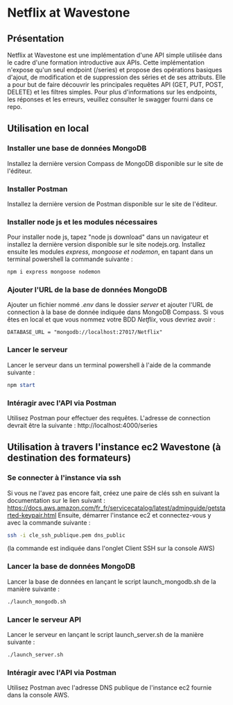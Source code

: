 # Netflix at Wavestone
## Présentation
Netflix at Wavestone est une implémentation d'une API simple utilisée dans le cadre d'une formation introductive aux APIs. 
Cette implémentation n'expose qu'un seul endpoint (/series) et propose des opérations basiques d'ajout, de modification et de suppression des séries et de ses attributs.
Elle a pour but de faire découvrir les principales requêtes API (GET, PUT, POST, DELETE) et les filtres simples.
Pour plus d'informations sur les endpoints, les réponses et les erreurs, veuillez consulter le swagger fourni dans ce repo.

## Utilisation en local
### Installer une base de données MongoDB
Installez la dernière version Compass de MongoDB disponible sur le site de l'éditeur.

### Installer Postman
Installez la dernière version de Postman disponible sur le site de l'éditeur.

### Installer node js et les modules nécessaires
Pour installer node js, tapez "node js download" dans un navigateur et installez la dernière version disponible sur le site nodejs.org.
Installez ensuite les modules *express, mongoose et nodemon*, en tapant dans un terminal powershell la commande suivante :
```powershell
npm i express mongoose nodemon
```

### Ajouter l'URL de la base de données MongoDB
Ajouter un fichier nommé *.env* dans le dossier *server* et ajouter l'URL de connection à la base de donnée indiquée dans MongoDB Compass.
Si vous êtes en local et que vous nommez votre BDD *Netflix*, vous devriez avoir :
```nodejs
DATABASE_URL = "mongodb://localhost:27017/Netflix"
```

### Lancer le serveur
Lancer le serveur dans un terminal powershell à l'aide de la commande suivante :
```powershell
npm start
```

### Intéragir avec l'API via Postman
Utilisez Postman pour effectuer des requêtes. L'adresse de connection devrait être la suivante :
http://localhost:4000/series

## Utilisation à travers l'instance ec2 Wavestone (à destination des formateurs)
### Se connecter à l'instance via ssh
Si vous ne l'avez pas encore fait, créez une paire de clés ssh en suivant la documentation sur le lien suivant :
https://docs.aws.amazon.com/fr_fr/servicecatalog/latest/adminguide/getstarted-keypair.html
Ensuite, démarrer l'instance ec2 et connectez-vous y avec la commande suivante :
```bash
ssh -i cle_ssh_publique.pem dns_public
```
(la commande est indiquée dans l'onglet Client SSH sur la console AWS)

### Lancer la base de données MongoDB
Lancer la base de données en lançant le script launch_mongodb.sh de la manière suivante :
```bash
./launch_mongodb.sh
```

### Lancer le serveur API
Lancer le serveur en lançant le script launch_server.sh de la manière suivante :
```bash
./launch_server.sh
```

### Intéragir avec l'API via Postman
Utilisez Postman avec l'adresse DNS publique de l'instance ec2 fournie dans la console AWS.